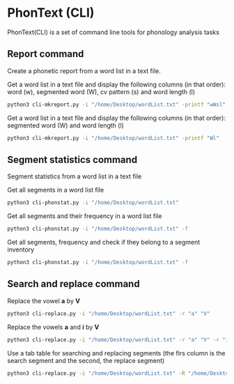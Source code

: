 # PhonText (CLI)
PhonText(CLI) is a set of command line tools for phonology analysis tasks

## Report command
Create a phonetic report from a word list in a text file.

Get a word list in a text file and display the following columns (in that order): word (w), segmented word (W), cv pattern (s) and word length (l)

```bash
python3 cli-mkreport.py -i "/home/Desktop/wordList.txt" -printf "wWsl"
```

Get a word list in a text file and display the following columns (in that order): segmented word (W) and word length (l)

```bash
python3 cli-mkreport.py -i "/home/Desktop/wordList.txt" -printf "Wl"
```

## Segment statistics command

Segment statistics from a word list in a text file

Get all segments in a word list file

```bash
python3 cli-phonstat.py -i "/home/Desktop/wordList.txt"
```

Get all segments and their frequency in a word list file

```bash
python3 cli-phonstat.py -i "/home/Desktop/wordList.txt" -f
```

Get all segments, frequency and check if they belong to a segment inventory

```bash
python3 cli-phonstat.py -i "/home/Desktop/wordList.txt" -f
```

## Search and replace command

Replace the vowel **a** by **V**

```bash
python3 cli-replace.py -i "/home/Desktop/wordList.txt" -r "a" "V"
```

Replace the vowels **a** and **i** by **V**

```bash
python3 cli-replace.py -i "/home/Desktop/wordList.txt" -r "a" "V" -r "i" "V"
```

Use a tab table for searching and replacing segments (the firs column is the search segment and the second, the replace segment)

```bash
python3 cli-replace.py -i "/home/Desktop/wordList.txt" -R "/home/Desktop/replace-table.txt"
```


